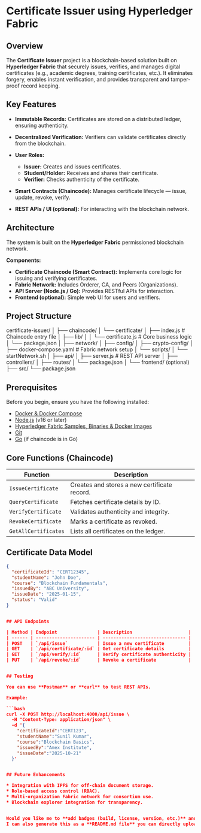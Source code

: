 
# Certificate Issuer using Hyperledger Fabric

## Overview

The **Certificate Issuer** project is a blockchain-based solution built on **Hyperledger Fabric** that securely issues, verifies, and manages digital certificates (e.g., academic degrees, training certificates, etc.).
It eliminates forgery, enables instant verification, and provides transparent and tamper-proof record keeping.


## Key Features

* **Immutable Records:** Certificates are stored on a distributed ledger, ensuring authenticity.
* **Decentralized Verification:** Verifiers can validate certificates directly from the blockchain.
* **User Roles:**

  * **Issuer:** Creates and issues certificates.
  * **Student/Holder:** Receives and shares their certificate.
  * **Verifier:** Checks authenticity of the certificate.
* **Smart Contracts (Chaincode):** Manages certificate lifecycle — issue, update, revoke, verify.
* **REST APIs / UI (optional):** For interacting with the blockchain network.


## Architecture

The system is built on the **Hyperledger Fabric** permissioned blockchain network.

**Components:**

* **Certificate Chaincode (Smart Contract):** Implements core logic for issuing and verifying certificates.
* **Fabric Network:** Includes Orderer, CA, and Peers (Organizations).
* **API Server (Node.js / Go):** Provides RESTful APIs for interaction.
* **Frontend (optional):** Simple web UI for users and verifiers.


## Project Structure

certificate-issuer/
│
├── chaincode/
│   └── certificate/
│       ├── index.js              # Chaincode entry file
│       ├── lib/
│       │   └── certificate.js    # Core business logic
│       └── package.json
│
├── network/
│   ├── config/
│   ├── crypto-config/
│   ├── docker-compose.yaml       # Fabric network setup
│   └── scripts/
│       └── startNetwork.sh
│
├── api/
│   ├── server.js                 # REST API server
│   ├── controllers/
│   ├── routes/
│   └── package.json
│
└── frontend/ (optional)
    ├── src/
    └── package.json


## Prerequisites

Before you begin, ensure you have the following installed:

* [Docker & Docker Compose](https://docs.docker.com/get-docker/)
* [Node.js](https://nodejs.org/) (v16 or later)
* [Hyperledger Fabric Samples, Binaries & Docker Images](https://hyperledger-fabric.readthedocs.io/)
* [Git](https://git-scm.com/)
* [Go](https://golang.org/) (if chaincode is in Go)


## Core Functions (Chaincode)

| Function             | Description                                  |
| -------------------- | -------------------------------------------- |
| `IssueCertificate`   | Creates and stores a new certificate record. |
| `QueryCertificate`   | Fetches certificate details by ID.           |
| `VerifyCertificate`  | Validates authenticity and integrity.        |
| `RevokeCertificate`  | Marks a certificate as revoked.              |
| `GetAllCertificates` | Lists all certificates on the ledger.        |


## Certificate Data Model

```json
{
  "certificateId": "CERT12345",
  "studentName": "John Doe",
  "course": "Blockchain Fundamentals",
  "issuedBy": "ABC University",
  "issueDate": "2025-01-15",
  "status": "Valid"
}


## API Endpoints

| Method | Endpoint               | Description                     |
| ------ | ---------------------- | ------------------------------- |
| POST   | `/api/issue`           | Issue a new certificate         |
| GET    | `/api/certificate/:id` | Get certificate details         |
| GET    | `/api/verify/:id`      | Verify certificate authenticity |
| PUT    | `/api/revoke/:id`      | Revoke a certificate            |


## Testing

You can use **Postman** or **curl** to test REST APIs.

Example:

```bash
curl -X POST http://localhost:4000/api/issue \
  -H "Content-Type: application/json" \
  -d '{
    "certificateId":"CERT123",
    "studentName":"Sunil Kumar",
    "course":"Blockchain Basics",
    "issuedBy":"Amex Institute",
    "issueDate":"2025-10-21"
  }'


## Future Enhancements

* Integration with IPFS for off-chain document storage.
* Role-based access control (RBAC).
* Multi-organization Fabric network for consortium use.
* Blockchain explorer integration for transparency.


Would you like me to **add badges (build, license, version, etc.)** and **GitHub markdown styling (logos, emoji sections, etc.)** to make it look more professional?
I can also generate this as a **README.md file** you can directly upload to your repo.
